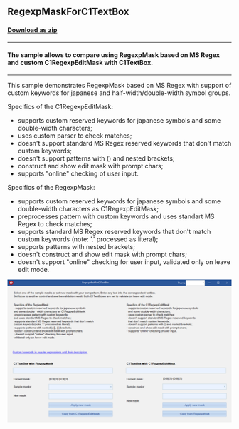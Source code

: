 ## RegexpMaskForC1TextBox
#### [Download as zip](https://grapecity.github.io/DownGit/#/home?url=https://github.com/GrapeCity/ComponentOne-WinForms-Samples/tree/master/NetFramework\Input\VB\RegexpMaskForC1TextBox)
____
#### The sample allows to compare using RegexpMask based on MS Regex and custom C1RegexpEditMask with C1TextBox.
____
This sample demonstrates RegexpMask based on MS Regex with support of custom keywords for japanese and half-width/double-width symbol groups.

Specifics of the C1RegexpEditMask:

* supports custom reserved keywords for japanese symbols and some double-width characters;
* uses custom parser to check matches;
* doesn't support standard MS Regex reserved keywords that don't match custom keywords;
* doesn't support patterns with () and nested brackets;
* construct and show edit mask with prompt chars;
* supports "online" checking of user input.


Specifics of the RegexpMask: 

* supports custom reserved keywords for japanese symbols and some double-width characters as C1RegexpEditMask;
* preprocesses pattern with custom keywords and uses standart MS Regex to check matches;
* supports standard MS Regex reserved keywords that don't match custom keywords (note: '.' processed as literal);
* supports patterns with nested brackets;
* doesn't construct and show edit mask with prompt chars;
* doesn't support "online" checking for user input, validated only on leave edit mode.

![screenshot](screenshot.png)
